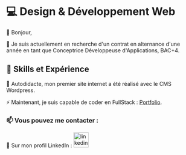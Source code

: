 # 💻 Design & Développement Web

👋 Bonjour, 

🌱 Je suis actuellement en recherche d'un contrat en alternance d'une année en tant que Conceptrice Développeuse d'Applications, BAC+4.

## 💯 Skills et Expérience
🔭 Autodidacte, mon premier site internet a été réalisé avec le CMS Wordpress.  

⚡ Maintenant, je suis capable de coder en FullStack : [Portfolio](https://duchenedaphne.github.io). 

### 📫 Vous pouvez me contacter : 
💬 Sur mon profil LinkedIn : [<img src='https://cdn.jsdelivr.net/npm/simple-icons@3.0.1/icons/linkedin.svg' alt='linkedin' height='40'>](https://fr.linkedin.com/in/duchenedaphne/) 

<!---
duchenedaphne/duchenedaphne is a ✨ special ✨ repository because its `README.md` (this file) appears on your GitHub profile.
You can click the Preview link to take a look at your changes.
--->



